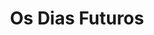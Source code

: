 ---
Numero: 334
title: Os Dias Futuros
Autor: Arthur C Clarke
Co-autor: 
Ano-de-Publicacao: 1985
Titulo-original: The Best of Arthur C Clarke 1937-1955
Tradutor: Eurico da Fonseca
Co-tradutor: 
Ano-de-edicao: 1973
alias: Arthur-C-Clarke
Autor2-alias: 
Tradutor1-alias: Eurico-da-Fonseca
Tradutor2-alias: 
Titulo-link: 334-Os-Dias-Futuros
Capa: António Pedro
pags: 182
Capa-link: Antonio-Pedro
---